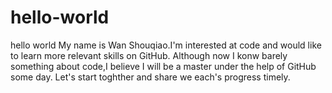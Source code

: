 # hello-world


hello world
My name is Wan Shouqiao.I'm interested at code and would like to learn more relevant skills on GitHub.
Although now I konw barely something about code,I believe I will be a master under the help of GitHub some day.
Let's start toghther and share we each's progress timely.
